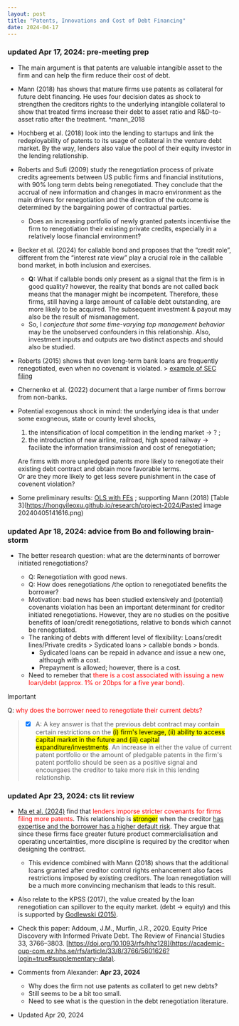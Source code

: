 ```yaml
---
layout: post
title: "Patents, Innovations and Cost of Debt Financing"
date: 2024-04-17
---
```


### updated Apr 17, 2024: pre-meeting prep 
-	The main argument is that patents are valuable intangible asset to the firm and can help the firm reduce their cost of debt. 

-	Mann (2018) has shows that mature firms use patents as collateral for future debt financing. He uses four decision dates as shock to strengthen the creditors rights to the underlying intangible collateral to show that treated firms increase their debt to asset ratio and R&D-to-asset ratio after the treatment. ^mann_2018

-	Hochberg et al. (2018) look into the lending to startups and link the redeployability of patents to its usage of collateral in the venture debt market. By the way, lenders also value the pool of their equity investor in the lending relationship. 

-	Roberts and Sufi (2009) study the renegotiation process of private credits agreements between US public firms and financial institutions, with 90% long term debts being renegotiated. They conclude that the accrual of new information and changes in macro environment as the main drivers for renegotiation and the direction of the outcome is determined by the bargaining power of contractual parties.

    *	Does an increasing portfolio of newly granted patents incentivise the firm to renegotiation their existing private credits, especially in a relatively loose financial environment? 

-	Becker et al. (2024) for callable bond and proposes that the “credit role”, different from the “interest rate view” play a crucial role in the callable bond market, in both inclusion and exercises.

    - **Q:** What if callable bonds only present as a signal that the firm is in good quality? however, the reality that bonds are not called back means that the manager might be incompetent. Therefore, these firms, still having a large amount of callable debt outstanding, are more likely to be acquired. The subsequent investment & payout may also be the result of mismanagement.
    - So, I _conjecture that some time-varying top management behavior_ may be the unobserved confounders in this relationship. Also, investment inputs and outputs are two distinct aspects and should also be studied.

- Roberts (2015) shows that even long-term bank loans are frequently renegotiated, even when no covenant is violated. > [example of SEC filing](https://www.sec.gov/Archives/edgar/data/1476963/000155335013000103/heat_ex10z16.htm) 

- Chernenko et al. (2022) document that a large number of firms borrow from non-banks.

- Potential exogenous shock in mind: the underlying idea is that under some exogneous, state or county level shocks,
  
  1. the intensification of local competition in the lending market -> ? ; 
  2. the introduction of new airline, railroad, high speed railway -> faciliate the information transimission and cost of renegotiation;
  
  Are firms with more unpledged patents more likely to renegotiate their existing debt contract and obtain more favorable terms.<br>
  Or are they more likely to get less severe punishment in the case of covenent violation?

- Some preliminary results: [OLS with FEs](https://hongyileoxu.github.io/research/project-2024/leverage_innovation.html) ; supporting Mann (2018) [Table 3](https://hongyileoxu.github.io/research/project-2024/Pasted image 20240405141616.png) <br>
<!-- <img src="https://hongyileoxu.github.io/research/project-2024/Pasted image 20240405141616.png" width="200"> --> 

### updated Apr 18, 2024: advice from Bo and following brain-storm 
-   The better research question: what are the determinants of borrower initiated renegotiations?

    -   Q: Renegotiation with good news.
    -   Q: How does renegotiations /the option to renegotiated benefits the borrower? 
    -   Motivation: bad news has been studied extensively and (potential) covenants violation has been an important determinant for creditor initiated renegotiations. However, they are no studies on the positive benefits of loan/credit renegotiations, relative to bonds which cannot be renegotiated.
    -   The ranking of debts with different level of flexibility: Loans/credit lines/Private credits > Sydicated loans > callable bonds > bonds. 
        -   Sydicated loans can be repaid in advance and issue a new one, although with a cost.
        -   Prepayment is allowed; however, there is a cost. 
    -   Need to remeber that <span style="color:red;">there is a cost associated with issuing a new loan/debt (approx. 1% or 20bps for a five year bond)</span>.

> [!IMPORTANT] 
> Q: <span style="color:red;">why does the borrower need to renegotiate their current debts?</span>

> - [x] A: A key answer is that the previous debt contract may contain certain restrictions on the <mark>(i) firm's leverage, (ii) ability to access capital market in the future and (iii) capital expanditure/investments</mark>. An increase in either the value of current patent portfolio or the amount of pledgable patents in the firm's patent portfolio should be seen as a positive signal and encourgaes the creditor to take more risk in this lending relationship. 

### updated Apr 23, 2024: cts lit review 
-   [Ma et al. (2024)](https://link-springer-com.ez.hhs.se/article/10.1007/s11142-022-09712-1) find that <span style="color:red;">lenders imporse stricter covenants for firms filing more patents</span>. This relationship is <mark>stronger</mark> when the creditor <u>has expertise and the borrower has a higher default risk</u>. They argue that since these firms face greater future product commercialisation and operating uncertainties, more discipline is required by the creditor when designing the contract.
    -   This evidence combined with Mann (2018) shows that the additional loans granted after creditor control rights enhancement also faces restrictions imposed by existing creditors. The loan renegotiation will be a much more convincing mechanism that leads to this result.
 
-   Also relate to the KPSS (2017), the value created by the loan renegotiation can spillover to the equity market. (debt $\rightarrow$ equity) and this is supported by [Godlewski (2015)](https://www.sciencedirect.com/science/article/pii/S0378426614003872).

   -   Check this paper: Addoum, J.M., Murfin, J.R., 2020. Equity Price Discovery with Informed Private Debt. The Review of Financial Studies 33, 3766–3803. [https://doi.org/10.1093/rfs/hhz128](https://academic-oup-com.ez.hhs.se/rfs/article/33/8/3766/5601626?login=true#supplementary-data).   

-   Comments from Alexander: <b>Apr 23, 2024</b> 
    -   Why does the firm not use patents as collaterl to get new debts?
    -   Still seems to be a bit too small.
    -   Need to see what is the question in the debt renegotiation literature. 


*   Updated Apr 20, 2024  
  
